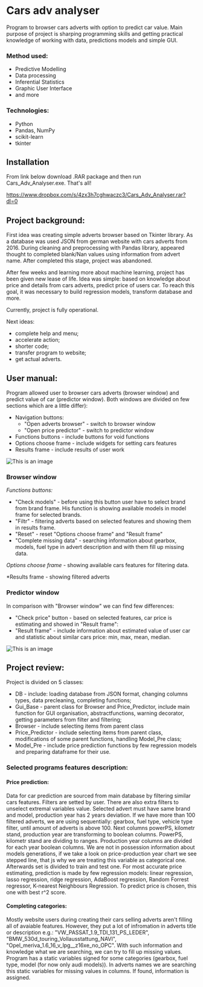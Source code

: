 # Cars adv analyser
Program to browser cars adverts with option to predict car value. Main purpose of project is sharping programming skills and getting practical knowledge of working with data, predictions models and simple GUI.

### Method used:
- 	 Predictive Modelling
- 	 Data processing 
- 	 Inferential Statistics
- 	 Graphic User Interface
- 	 and more


### Technologies:
- 	 Python
- 	 Pandas, NumPy
- 	 scikit-learn
- 	 tkinter

## Installation

From link below download .RAR package and then run Cars_Adv_Analyser.exe. That's all!

https://www.dropbox.com/s/4zx3h7cghwaczc3/Cars_Adv_Analyser.rar?dl=0

## Project background:
First idea was creating simple adverts browser based on Tkinter library. As a database was used JSON from german website with cars adverts from 2016. During cleaning and preprocessing with Pandas library, appeared thought to completed blank/Nan values using information from advert name.  After completed this stage, project was abandoned.

After few weeks and learning more about machine learning, project has been given new lease of life. Idea was simple: based on knowledge about price and details from cars adverts, predict price of users car. To reach this goal, it was necessary to build regression models, transform database and more.

Currently, project is fully operational. 

Next ideas:
- 	complete help and menu;
- 	accelerate action;
- 	shorter code;
- 	 transfer program to website;
- 	 get actual adverts.


## User manual:
Program allowed user to browser cars adverts (browser window) and predict value of car (predictor window). 
Both windows are divided on few sections which are a little differ):
- 	 Navigation buttons:
	 - 	 "Open adverts browser" - switch to browser window
	 - 	 "Open price predictor" - switch to predictor window
- 	 Functions buttons - include buttons for void functions
- 	 Options choose frame - include widgets for setting cars features
- 	 Results frame - include results of user work

![This is an image](https://i.postimg.cc/hjjHSMmf/Frames.jpg)

### Browser window

*Functions buttons:*
- 	"Check models" - before using this button user have to select brand from brand frame. His function is showing available models in model frame for selected brands.
- 	"Filtr" - filtering adverts based on selected features and showing them in results frame.
- 	"Reset" - reset "Options choose frame" and "Result frame"
- 	"Complete missing data" - searching information about gearbox,  models, fuel type in advert description and with them fill up missing data.

*Options choose frame* - showing available cars features for filtering data.

*Results frame - showing filtered adverts


### Predictor window

In comparison with "Browser window" we can find few differences:
- "Check price" button - based on selected features, car price is estimating and showed in "Result frame":
- "Result frame" - include information about estimated value of user car and statistic about similar cars price: min, max, mean, median.

![This is an image](https://i.postimg.cc/GmmNPqMz/predi.jpg)



## Project review:

Project is divided on 5 classes:
- 	 DB - include: loading database from JSON format, changing columns types, data precleaning, completing functions;
- 	 Gui_Base - parent class for Browser and Price_Predictor, include main function for GUI organisation, abstractfunctions, warning decorator, getting parameters from filter and filtering;
- 	 Browser - include selecting items from parent class
- 	 Price_Predictor - include selecting items from parent class, modifications  of some parent functions, handling Model_Pre class;
- 	 Model_Pre - include price prediction functions by few regression models and preparing dataframe for their use.
	
	
### Selected programs features description:

#### Price prediction:
Data for car prediction are sourced from main database by filtering similar cars features. Filters are setted by user. There are also extra filters to unselect extremal variables value. Selected advert must have same brand and model, production year has 2 years deviation. If we have more than 100 filtered adverts, we are using sequentially: gearbox, fuel type, vehicle type filter, until amount of adverts is above 100. Next columns powerPS, kilometr stand, production year are transforming to boolean columns. PowerPS, kilometr stand are dividing to ranges. Production year columns are divided for each year boolean columns. We are not in possession information about models generations, if we take a look on price-production year chart we see stepped line, that js why we are treating this variable as categorical one. Afterwards set is divided to train and test one. 
For most accurate price estimating, prediction is made by few regression models: linear regression, lasso regression, ridge regression, AdaBoost regression, Random Forrest regressor, K-nearest Neighbours Regression. To predict price is chosen, this one with best r^2 score.

#### Completing categories:
Mostly website users during creating their cars selling adverts aren't filling all of avaiable features. However, they put a lot of infromation in adverts title or description e.g.: "VW_PASSAT_1.9_TDI_131_PS_LEDER", "BMW_530d_touring_Vollausstattung_NAVI", "Opel_meriva_1.6_16_v_lpg__z16xe_no_OPC". With such information and knowledge what we are searching, we can try to fill up missing values.
Program has a static variables signed for some categories (gearbox, fuel type, model (for now only audi models)). In adverts names we are searching this static variables for missing values in columns. If found, information is assigned.












